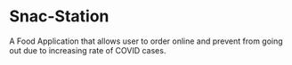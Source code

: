 # Snac-Station
A Food Application that allows user to order online and prevent from going out due to increasing rate of COVID cases.
